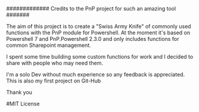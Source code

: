 ############# Credits to the PnP project for such an amazing tool #######

The aim of this project is to create a "Swiss Army Knife" of commonly used functions with the PnP module for Powershell. At the moment it's based on Powershell 7 and PnP.Powershell 2.3.0 and only includes functions for common Sharepoint management.

I spent some time building some custom functions for work and I decided to share with people who may need them.

I'm a solo Dev without much experience so any feedback is appreciated. This is also my first project on Git-Hub

Thank you

#MIT License
